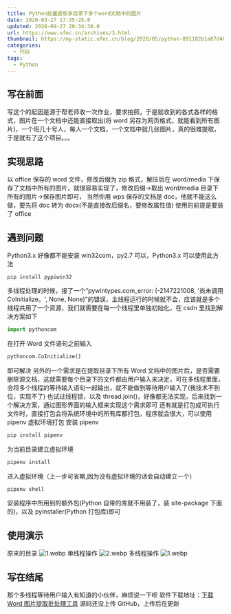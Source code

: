 ```yaml
---
title: Python批量提取多目录下多个word文档中的图片
date: 2020-03-27 17:35:25.0
updated: 2020-09-27 20:34:30.0
url: https://www.ufec.cn/archives/3.html
thumbnail: https://my-static.ufec.cn/blog/2020/05/python-891182b1a87d4053897dca586b9ac9bb.webp
categories:
  - 代码
tags:
  - Python
---
```


## 写在前面

写这个的起因是源于帮老师收一次作业，要求拍照，于是就收到的各式各样的格式，图片在一个文档中还能直接取出(将 word 另存为网页格式，就能看到所有图片)，一个班几十号人，每人一个文档，一个文档中就几张图片，真的很难提取，于是就有了这个项目。。。

## 实现思路

以 office 保存的 word 文件，修改后缀为 zip 格式，解压后在 word/media 下保存了文档中所有的图片，就很容易实现了，修改后缀->取出 word/media 目录下所有的图片->保存图片即可，
当然你用 wps 保存的文档是 doc，他就不能这么做，要先将 doc 转为 docx(不是直接改后缀名，要修改属性值)
使用的前提是要装了 office

## 遇到问题

Python3.x 好像都不能安装 win32com，py2.7 可以，Python3.x 可以使用此方法

```shell
pip install pypiwin32
```

多线程处理的时候，报了一个“pywintypes.com_error: (-2147221008, '尚未调用 CoInitialize。', None, None)”的错误，主线程运行的时候就不会，应该就是多个线程共用了一个资源，我们就需要在每一个线程里单独初始化，在 csdn 里找到解决方案如下

```Python
import pythoncom
```

在打开 Word 文件语句之前输入

```Python
pythoncom.CoInitialize()
```

即可解决
另外的一个需求是在提取目录下所有 Word 文档中的图片后，是否需要删除源文档，这就需要每个目录下的文件都由用户输入来决定，可在多线程里面，会将多个线程的等待输入语句一起输出，就不能做到等待用户输入了(我技术不到位，实现不了)
也试过线程锁，以及 thread.join()，好像都无法实现，后来找到一个解决方案，通过图形界面的输入框来实现这个需求即可
还有就是打包成可执行文件时，直接打包会将系统环境中的所有库都打包，程序就会很大，可以使用 pipenv 虚拟环境打包
安装 pipenv

```Python
pip install pipenv
```

为当前目录建立虚拟环境

```Python
pipenv install
```

进入虚拟环境（上一步可省略,因为没有虚拟环境的话会自动建立一个）

```Python
pipenv shell
```

安装程序中所用到的额外包(Python 自带的库就不用装了，装 site-package 下面的)，以及 pyinstaller(Python 打包库)即可

## 使用演示

原来的目录
![1.webp](https://my-static.ufec.cn/blog/2020/03/1-869493ca7a354bf18262b438aefd10c5.webp)
单线程操作
![2.webp](https://my-static.ufec.cn/blog/2020/03/2-3cac43d8a4b942de98524be74413b3f9.webp)
多线程操作
![1.webp](https://my-static.ufec.cn/blog/2020/03/1-085f28efc34f49419cceb477466cd5b9.webp)

## 写在结尾

那个多线程等待用户输入有知道的小伙伴，麻烦说一下呗
软件下载地址：[下载 Word 图片提取批处理工具](https://www.lanzous.com/iapl2qj)
源码还没上传 GitHub，上传后在更新
